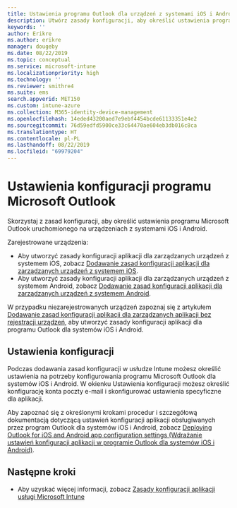 ```yaml
---
title: Ustawienia programu Outlook dla urządzeń z systemami iOS i Android w programie Microsoft Intune
description: Utwórz zasady konfiguracji, aby określić ustawienia programu Microsoft Outlook uruchomionego na urządzeniach z systemami iOS i Android.
keywords: ''
author: Erikre
ms.author: erikre
manager: dougeby
ms.date: 08/22/2019
ms.topic: conceptual
ms.service: microsoft-intune
ms.localizationpriority: high
ms.technology: ''
ms.reviewer: smithre4
ms.suite: ems
search.appverid: MET150
ms.custom: intune-azure
ms.collection: M365-identity-device-management
ms.openlocfilehash: 14eded43200aed7e9ebf4454bcde61133351e4e2
ms.sourcegitcommit: 76d59edfd5900ce33c64470ae604eb3db016c8ca
ms.translationtype: HT
ms.contentlocale: pl-PL
ms.lasthandoff: 08/22/2019
ms.locfileid: "69979204"
---
```

# <a name="microsoft-outlook-configuration-settings"></a>Ustawienia konfiguracji programu Microsoft Outlook 

Skorzystaj z zasad konfiguracji, aby określić ustawienia programu Microsoft Outlook uruchomionego na urządzeniach z systemami iOS i Android. 

Zarejestrowane urządzenia:
- Aby utworzyć zasady konfiguracji aplikacji dla zarządzanych urządzeń z systemem iOS, zobacz [Dodawanie zasad konfiguracji aplikacji dla zarządzanych urządzeń z systemem iOS](app-configuration-policies-use-ios.md). 
- Aby utworzyć zasady konfiguracji aplikacji dla zarządzanych urządzeń z systemem Android, zobacz [Dodawanie zasad konfiguracji aplikacji dla zarządzanych urządzeń z systemem Android](app-configuration-policies-use-android.md). 

W przypadku niezarejestrowanych urządzeń zapoznaj się z artykułem [Dodawanie zasad konfiguracji aplikacji dla zarządzanych aplikacji bez rejestracji urządzeń](https://docs.microsoft.com/intune/app-configuration-policies-managed-app), aby utworzyć zasady konfiguracji aplikacji dla programu Outlook dla systemów iOS i Android.

## <a name="configuration-settings"></a>Ustawienia konfiguracji

Podczas dodawania zasad konfiguracji w usłudze Intune możesz określić ustawienia na potrzeby konfigurowania programu Microsoft Outlook dla systemów iOS i Android. W okienku Ustawienia konfiguracji możesz określić konfigurację konta poczty e-mail i skonfigurować ustawienia specyficzne dla aplikacji.

Aby zapoznać się z określonymi krokami procedur i szczegółową dokumentacją dotyczącą ustawień konfiguracji aplikacji obsługiwanych przez program Outlook dla systemów iOS i Android, zobacz [Deploying Outlook for iOS and Android app configuration settings (Wdrażanie ustawień konfiguracji aplikacji w programie Outlook dla systemów iOS i Android)](https://docs.microsoft.com/exchange/clients-and-mobile-in-exchange-online/outlook-for-ios-and-android/outlook-for-ios-and-android-configuration-with-microsoft-intune).

## <a name="next-steps"></a>Następne kroki

- Aby uzyskać więcej informacji, zobacz [Zasady konfiguracji aplikacji usługi Microsoft Intune](app-configuration-policies-overview.md)
